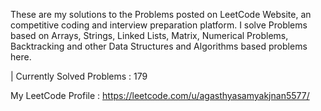 These are my solutions to the Problems posted on LeetCode Website, an competitive coding and interview preparation platform. 
I solve Problems based on Arrays, Strings, Linked Lists, Matrix, Numerical Problems, Backtracking and other Data Structures and Algorithms based problems here.

| Currently Solved Problems : 179

 My LeetCode Profile : https://leetcode.com/u/agasthyasamyakjnan5577/
